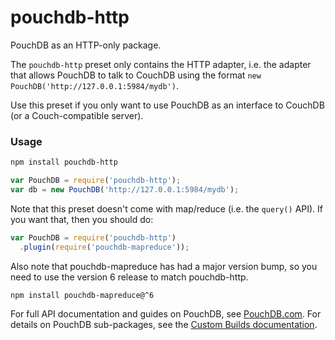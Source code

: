 pouchdb-http
======

PouchDB as an HTTP-only package.

The `pouchdb-http` preset only contains the HTTP adapter, i.e. the adapter that
allows PouchDB to talk to CouchDB using the format `new PouchDB('http://127.0.0.1:5984/mydb')`.

Use this preset if you only want to use PouchDB as an interface to CouchDB (or a Couch-compatible server).

### Usage

```bash
npm install pouchdb-http
```

```js
var PouchDB = require('pouchdb-http');
var db = new PouchDB('http://127.0.0.1:5984/mydb');
```

Note that this preset doesn't come with map/reduce (i.e. the `query()` API). If you want that, then you should do:

```js
var PouchDB = require('pouchdb-http')
  .plugin(require('pouchdb-mapreduce'));
```
Also note that pouchdb-mapreduce has had a major version bump, so you need to use the version 6 release to match pouchdb-http.
```bash
npm install pouchdb-mapreduce@^6
```

For full API documentation and guides on PouchDB, see [PouchDB.com](http://pouchdb.com/). For details on PouchDB sub-packages, see the [Custom Builds documentation](http://pouchdb.com/custom.html).
